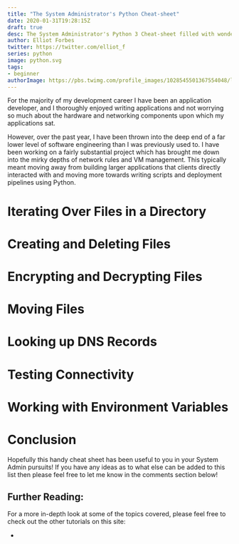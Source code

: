 ```yaml
---
title: "The System Administrator's Python Cheat-sheet"
date: 2020-01-31T19:28:15Z
draft: true
desc: The System Administrator's Python 3 Cheat-sheet filled with wonderful code snippets that help you automate running a fleet of servers.
author: Elliot Forbes
twitter: https://twitter.com/elliot_f
series: python
image: python.svg
tags:
- beginner
authorImage: https://pbs.twimg.com/profile_images/1028545501367554048/lzr43cQv_400x400.jpg
---
```


For the majority of my development career I have been an application developer, and I thoroughly enjoyed writing applications and not worrying so much about the hardware and networking components upon which my applications sat. 

However, over the past year, I have been thrown into the deep end of a far lower level of software engineering than I was previously used to. I have been working on a fairly substantial project which has brought me down into the mirky depths of network rules and VM management. This typically meant moving away from building larger applications that clients directly interacted with and moving more towards writing scripts and deployment pipelines using Python.

# Iterating Over Files in a Directory

# Creating and Deleting Files

# Encrypting and Decrypting Files

# Moving Files

# Looking up DNS Records

# Testing Connectivity

# Working with Environment Variables

# Conclusion

Hopefully this handy cheat sheet has been useful to you in your System Admin pursuits! If you have any ideas as to what else can be added to this list then please feel free to let me know in the comments section below!

## Further Reading:

For a more in-depth look at some of the topics covered, please feel free to check out the other tutorials on this site:

* []()